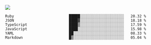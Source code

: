 ![](https://github-profile-summary-cards.vercel.app/api/cards/profile-details?username=igtm&theme=dracula)
<!--START_SECTION:waka-->

```text
Ruby                         █████░░░░░░░░░░░░░░░░░░░░   20.32 %
JSON                         ████▓░░░░░░░░░░░░░░░░░░░░   18.18 %
TypeScript                   ████▒░░░░░░░░░░░░░░░░░░░░   17.59 %
JavaScript                   ████░░░░░░░░░░░░░░░░░░░░░   15.98 %
YAML                         ██░░░░░░░░░░░░░░░░░░░░░░░   08.33 %
Markdown                     █▒░░░░░░░░░░░░░░░░░░░░░░░   05.04 %
```

<!--END_SECTION:waka-->

